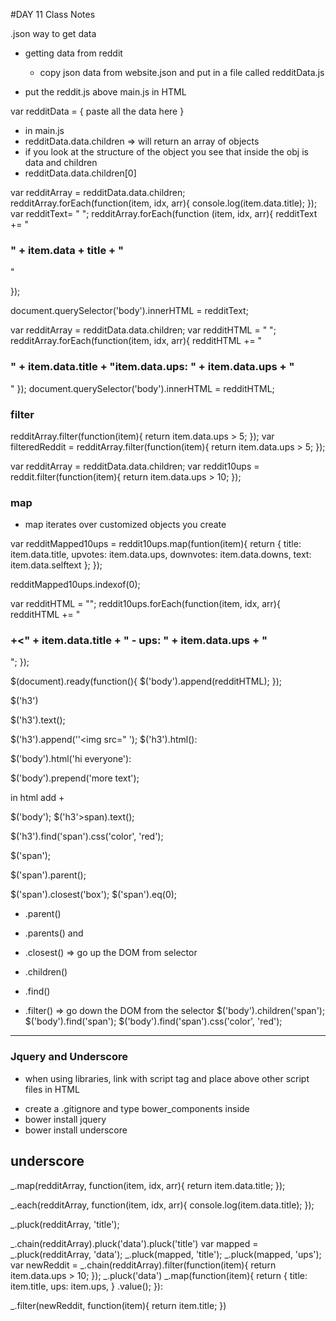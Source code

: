 #DAY 11 Class Notes

.json way to get data

- getting data from reddit
  - copy json data from website.json and put in a file called redditData.js

- put the reddit.js above main.js in HTML

var redditData = {
   paste all the data here
}
- in main.js
- redditData.data.children => will return an array of objects
- if you look at the structure of the object you see that inside the obj is data and children
- redditData.data.children[0]

var redditArray = redditData.data.children;
redditArray.forEach(function(item, idx, arr){
  console.log(item.data.title);
  });
var redditText= " ";
redditArray.forEach(function (item, idx, arr){
  redditText += " <h3>" + item.data + title + " </h3>"
  <!-- grabs all the titles with the forEach loop -->
  });
<!-- or you can use this to get text -->
document.querySelector('body').innerHTML = redditText;

var redditArray = redditData.data.children;
var redditHTML = " ";
redditArray.forEach(function(item, idx, arr){
  redditHTML += "<h3>" + item.data.title + "item.data.ups: " + item.data.ups + "</h3>"
    });
  document.querySelector('body').innerHTML = redditHTML;
    <!-- will return all titles and uploads -->
### filter
<!-- creates a new array that only has items that have been uploaded more than 5 times -->
redditArray.filter(function(item){
  return item.data.ups > 5;
  });
var filteredReddit = redditArray.filter(function(item){
  return item.data.ups > 5;
  });
  <!-- filteredReddit is a filtered array/list of the objects -->
var redditArray = redditData.data.children;
var reddit10ups = reddit.filter(function(item){
  return item.data.ups > 10;
  });

### map
- map iterates over customized objects you create

var redditMapped10ups = reddit10ups.map(funtion(item){
  return {
    title: item.data.title,
    upvotes: item.data.ups,
    downvotes: item.data.downs,
    text: item.data.selftext
  };
});
<!-- redditMapped10ups will return a bunch of our customized objects -->
  redditMapped10ups.indexof(0);
  <!-- returns the first object in the list -->
var redditHTML = "";
reddit10ups.forEach(function(item, idx, arr){
  redditHTML += "<div class='box'><h3><span>+<</span>" + item.data.title + " - ups: " + item.data.ups + "</h3></div>";
});

$(document).ready(function(){
  $('body').append(redditHTML);
});

$('h3')
<!-- returns all the h3 on page -->
$('h3').text();
<!-- returns only the text in the h3s -->
$('h3').append(''<img src=" ');
$('h3').html():
<!-- grabs everything on page -->
$('body').html('hi everyone'):
<!-- will replace everything with hi everyone -->
$('body').prepend('more text');

in html add <span>+</span>

$('body');
$('h3'>span).text();
<!-- grabs only the span text -->
$('h3').find('span').css('color', 'red');
 <!-- will turn all the plus signs red -->
$('span');
<!-- returns all spans  -->
$('span').parent();
<!-- returns the h3 -->
$('span').closest('box');
$('span').eq(0);
<!-- returns the first span -->
- .parent()
- .parents() and
- .closest() => go up the DOM from selector

- .children()
- .find()
- .filter() => go down the DOM from the selector
  $('body').children('span');
  $('body').find('span');
  $('body').find('span').css('color', 'red');
***************************
### Jquery and Underscore
- when using libraries, link with script tag and place above other script files in HTML

<script src="bower_components/jquery/dist/jquery.js" charset="utf-8"></script>
<script src="bower_components/underscore/underscore.js" charset="utf-8"></script>
 <script src="redditData.js"></script>
 <script src="main.js"></script>

- create a .gitignore and type bower_components inside
- bower install jquery
- bower install underscore

## underscore
<!-- underscore .map works the same as .map in js -->
_.map(redditArray, function(item, idx, arr){
  return item.data.title;
  });

_.each(redditArray, function(item, idx, arr){
  console.log(item.data.title);
  });
<!-- will iterate over all the titles works like a forEach loop -->

_.pluck(redditArray, 'title');
<!-- plucks the titles -->

_.chain(redditArray).pluck('data').pluck('title')
var mapped = _.pluck(redditArray, 'data');
_.pluck(mapped, 'title');
_.pluck(mapped, 'ups');
var newReddit = _.chain(redditArray).filter(function(item){
  return item.data.ups > 10;
  });
  _.pluck('data')
  _.map(function(item){
    return {
      title: item.title,
      ups: item.ups,
    }
    .value();
    <!-- gives all the values of the new mapped array -->
  }):

_.filter(newReddit, function(item){
  return item.title;
  })
